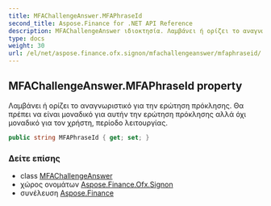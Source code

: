 ```yaml
---
title: MFAChallengeAnswer.MFAPhraseId
second_title: Aspose.Finance for .NET API Reference
description: MFAChallengeAnswer ιδιοκτησία. Λαμβάνει ή ορίζει το αναγνωριστικό για την ερώτηση πρόκλησης. Θα πρέπει να είναι μοναδικό για αυτήν την ερώτηση πρόκλησης αλλά όχι μοναδικό για τον χρήστη περίοδο λειτουργίας.
type: docs
weight: 30
url: /el/net/aspose.finance.ofx.signon/mfachallengeanswer/mfaphraseid/
---
```

## MFAChallengeAnswer.MFAPhraseId property

Λαμβάνει ή ορίζει το αναγνωριστικό για την ερώτηση πρόκλησης. Θα πρέπει να είναι μοναδικό για αυτήν την ερώτηση πρόκλησης αλλά όχι μοναδικό για τον χρήστη, περίοδο λειτουργίας.

```csharp
public string MFAPhraseId { get; set; }
```

### Δείτε επίσης

* class [MFAChallengeAnswer](../)
* χώρος ονομάτων [Aspose.Finance.Ofx.Signon](../../mfachallengeanswer/)
* συνέλευση [Aspose.Finance](../../../)



